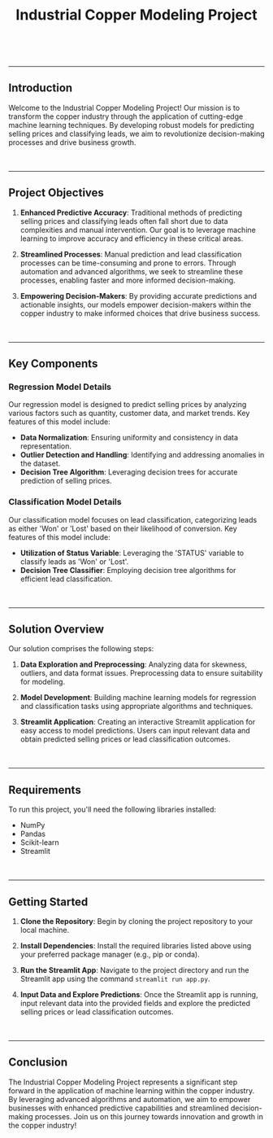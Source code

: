 <div align="center"> 
  <h1>Industrial Copper Modeling Project</h1>
</div></br></br></br>

---
## Introduction

Welcome to the Industrial Copper Modeling Project! Our mission is to transform the copper industry through the application of cutting-edge machine learning techniques. By developing robust models for predicting selling prices and classifying leads, we aim to revolutionize decision-making processes and drive business growth.</br></br></br>

---
## Project Objectives

1. **Enhanced Predictive Accuracy**: Traditional methods of predicting selling prices and classifying leads often fall short due to data complexities and manual intervention. Our goal is to leverage machine learning to improve accuracy and efficiency in these critical areas.

2. **Streamlined Processes**: Manual prediction and lead classification processes can be time-consuming and prone to errors. Through automation and advanced algorithms, we seek to streamline these processes, enabling faster and more informed decision-making.

3. **Empowering Decision-Makers**: By providing accurate predictions and actionable insights, our models empower decision-makers within the copper industry to make informed choices that drive business success.</br></br></br>

---
## Key Components

### Regression Model Details

Our regression model is designed to predict selling prices by analyzing various factors such as quantity, customer data, and market trends. Key features of this model include:

- **Data Normalization**: Ensuring uniformity and consistency in data representation.
- **Outlier Detection and Handling**: Identifying and addressing anomalies in the dataset.
- **Decision Tree Algorithm**: Leveraging decision trees for accurate prediction of selling prices.

### Classification Model Details

Our classification model focuses on lead classification, categorizing leads as either 'Won' or 'Lost' based on their likelihood of conversion. Key features of this model include:

- **Utilization of Status Variable**: Leveraging the 'STATUS' variable to classify leads as 'Won' or 'Lost'.
- **Decision Tree Classifier**: Employing decision tree algorithms for efficient lead classification.</br></br></br>

---
## Solution Overview

Our solution comprises the following steps:

1. **Data Exploration and Preprocessing**: Analyzing data for skewness, outliers, and data format issues. Preprocessing data to ensure suitability for modeling.
   
2. **Model Development**: Building machine learning models for regression and classification tasks using appropriate algorithms and techniques.

3. **Streamlit Application**: Creating an interactive Streamlit application for easy access to model predictions. Users can input relevant data and obtain predicted selling prices or lead classification outcomes.</br></br></br>

---
## Requirements

To run this project, you'll need the following libraries installed:

- NumPy
- Pandas
- Scikit-learn
- Streamlit</br></br></br>

---
## Getting Started

1. **Clone the Repository**: Begin by cloning the project repository to your local machine.
   
2. **Install Dependencies**: Install the required libraries listed above using your preferred package manager (e.g., pip or conda).
   
3. **Run the Streamlit App**: Navigate to the project directory and run the Streamlit app using the command `streamlit run app.py`.

4. **Input Data and Explore Predictions**: Once the Streamlit app is running, input relevant data into the provided fields and explore the predicted selling prices or lead classification outcomes.</br></br></br>

---
## Conclusion

The Industrial Copper Modeling Project represents a significant step forward in the application of machine learning within the copper industry. By leveraging advanced algorithms and automation, we aim to empower businesses with enhanced predictive capabilities and streamlined decision-making processes. Join us on this journey towards innovation and growth in the copper industry!
